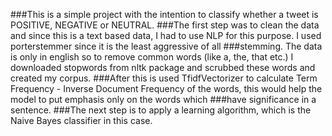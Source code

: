 ###This is a simple project with the intention to classify whether a tweet is POSITIVE, NEGATIVE or NEUTRAL. 
###The first step was to clean the data and since this is a text based data, I had to use NLP for this purpose. I used porterstemmer since it is the least aggressive of all 
###stemming. The data is only in english so to remove common words (like a, the, that etc.) I downloaded stopwords from nltk package and scrubbed these words and created my corpus.
###After this is used TfidfVectorizer to calculate Term Frequency - Inverse Document Frequency of the words, this would help the model to put emphasis only on the words which
###have significance in a sentence.
###The next step is to apply a learning algorithm, which is the Naive Bayes classifier in this case.
